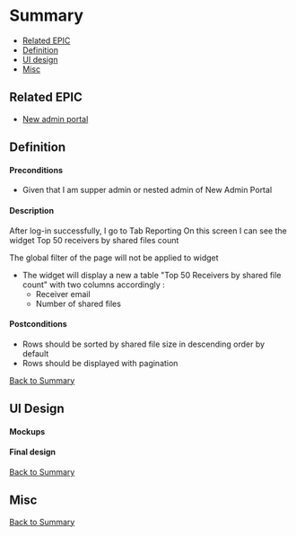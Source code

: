 # Summary

* [Related EPIC](#related-epic)
* [Definition](#definition)
* [UI design](#ui-design)
* [Misc](#misc)

## Related EPIC

* [New admin portal](./README.md)

## Definition

#### Preconditions

- Given that I am supper admin or nested admin of New Admin Portal

#### Description

After log-in successfully, I go to  Tab Reporting
On this screen I can see the widget Top 50 receivers by shared files count

The global filter of the page will not be applied to widget


- The widget will display a new a table "Top 50 Receivers by shared file count" with two columns accordingly  :
  - Receiver email
  - Number of shared files
  
#### Postconditions

- Rows should be sorted by shared file size in descending order by default
- Rows should be displayed with pagination

[Back to Summary](#summary)

## UI Design

#### Mockups


#### Final design

[Back to Summary](#summary)
## Misc

[Back to Summary](#summary)



